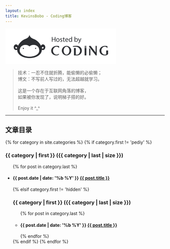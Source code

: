```yaml
---
layout: index
title: KevinsBobo - Coding博客
---
```


<img src = "assets/img/9348be98ed46c1cd972743184b76fe73.png" style="width:80%;max-width:350px;" />

> 技术：一忍不住就折腾，能偷懒的必偷懒；<br>博文：不写前人写过的，无法超越就学习。<br><br>这是一个存在于互联网角落的博客，<br>如果被你发现了，说明梯子搭的好。<br><br>Enjoy it ^_^

---

## 文章目录

{% for category in site.categories %}
{% if category.first != 'pediy' %}
<h3>{{ category | first }} ({{ category | last | size }})</h3>
<ul>
{% for post in category.last %}
<li><h4>{{ post.date | date: '%b %Y' }} <a href="{{ post.url }}" target="view_window">{{ post.title }}</a></h4></li>
{% elsif category.first != 'hidden' %}
<h3>{{ category | first }} ({{ category | last | size }})</h3>
<ul>
{% for post in category.last %}
<li><h4>{{ post.date | date: '%b %Y' }} <a href="{{ post.url }}">{{ post.title }}</a></h4></li>
{% endfor %}
</ul>
{% endif %}
{% endfor %}

